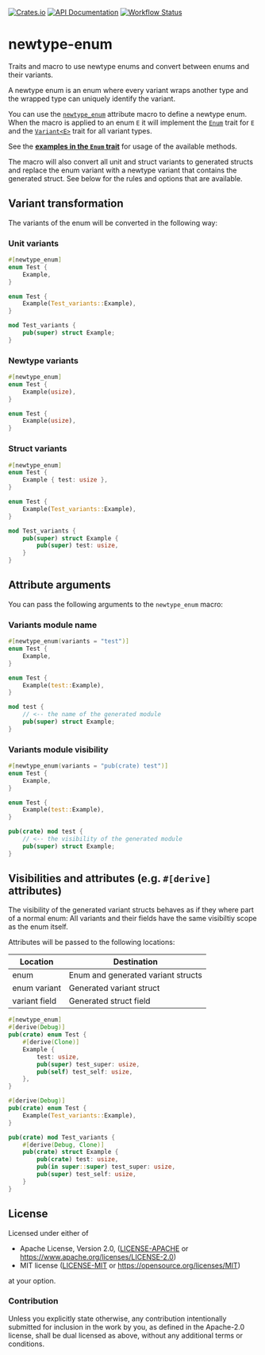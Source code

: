 [![Crates.io](https://img.shields.io/crates/v/newtype-enum.svg)](https://crates.io/crates/newtype-enum)
[![API Documentation](https://docs.rs/newtype-enum/badge.svg)](https://docs.rs/newtype-enum)
[![Workflow Status](https://github.com/mgjm/newtype-enum/workflows/build/badge.svg)](https://github.com/mgjm/newtype-enum/actions?query=workflow%3A%22build%22)

# newtype-enum

Traits and macro to use newtype enums and convert between enums and their variants.

A newtype enum is an enum where every variant wraps another type and the wrapped type can uniquely identify the variant.

You can use the [`newtype_enum`](attr.newtype_enum.html) attribute macro to define a newtype enum. When the macro is applied to an enum `E` it will implement the [`Enum`](trait.Enum.html) trait for `E` and the [`Variant<E>`](trait.Variant.html) trait for all variant types.

See the [**examples in the `Enum` trait**](trait.Enum.html) for usage of the available methods.

The macro will also convert all unit and struct variants to generated structs and replace the enum variant with a newtype variant that contains the generated struct. See below for the rules and options that are available.

## Variant transformation
The variants of the enum will be converted in the following way:

### Unit variants
```rust
#[newtype_enum]
enum Test {
    Example,
}
```
```rust
enum Test {
    Example(Test_variants::Example),
}

mod Test_variants {
    pub(super) struct Example;
}
```

### Newtype variants
```rust
#[newtype_enum]
enum Test {
    Example(usize),
}
```
```rust
enum Test {
    Example(usize),
}
```
### Struct variants
```rust
#[newtype_enum]
enum Test {
    Example { test: usize },
}
```
```rust
enum Test {
    Example(Test_variants::Example),
}

mod Test_variants {
    pub(super) struct Example {
        pub(super) test: usize,
    }
}
```

## Attribute arguments
You can pass the following arguments to the `newtype_enum` macro:

### Variants module name
```rust
#[newtype_enum(variants = "test")]
enum Test {
    Example,
}
```
```rust
enum Test {
    Example(test::Example),
}

mod test {
    // <-- the name of the generated module
    pub(super) struct Example;
}
```
### Variants module visibility
```rust
#[newtype_enum(variants = "pub(crate) test")]
enum Test {
    Example,
}
```
```rust
enum Test {
    Example(test::Example),
}

pub(crate) mod test {
    // <-- the visibility of the generated module
    pub(super) struct Example;
}
```

## Visibilities and attributes (e.g. `#[derive]` attributes)
The visibility of the generated variant structs behaves as if they where part of a normal enum: All variants and their fields have the same visibiltiy scope as the enum itself.

Attributes will be passed to the following locations:

Location | Destination
-|-
enum | Enum and generated variant structs
enum variant | Generated variant struct
variant field | Generated struct field

```rust
#[newtype_enum]
#[derive(Debug)]
pub(crate) enum Test {
    #[derive(Clone)]
    Example {
        test: usize,
        pub(super) test_super: usize,
        pub(self) test_self: usize,
    },
}
```
```rust
#[derive(Debug)]
pub(crate) enum Test {
    Example(Test_variants::Example),
}

pub(crate) mod Test_variants {
    #[derive(Debug, Clone)]
    pub(crate) struct Example {
        pub(crate) test: usize,
        pub(in super::super) test_super: usize,
        pub(super) test_self: usize,
    }
}
```

## License

Licensed under either of

- Apache License, Version 2.0, ([LICENSE-APACHE](LICENSE-APACHE) or https://www.apache.org/licenses/LICENSE-2.0)
- MIT license ([LICENSE-MIT](LICENSE-MIT) or https://opensource.org/licenses/MIT)

at your option.

### Contribution

Unless you explicitly state otherwise, any contribution intentionally submitted for inclusion in the work by you, as defined in the Apache-2.0 license, shall be dual licensed as above, without any additional terms or conditions.
